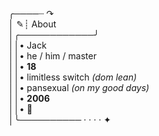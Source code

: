
╭────┈ ↷ <br>
│ ✎┊ About <br>
│╭────────────╯ <br>
││• Jack <br>
││• he / him / master <br>
││• **18** <br>
││• limitless switch *(dom lean)* <br>
││• pansexual *(on my good days)* <br>
││• **2006** <br>
││• 🤍 <br>
│╰────────── · · · · ✦ <br>
